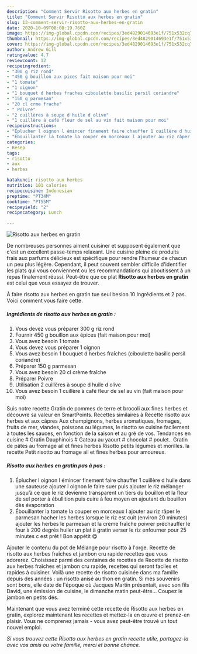 ```yaml
---
description: "Comment Servir Risotto aux herbes en gratin"
title: "Comment Servir Risotto aux herbes en gratin"
slug: 13-comment-servir-risotto-aux-herbes-en-gratin
date: 2020-10-09T08:08:19.760Z
image: https://img-global.cpcdn.com/recipes/3ed4829014693e1f/751x532cq70/risotto-aux-herbes-en-gratin-photo-principale-de-la-recette.jpg
thumbnail: https://img-global.cpcdn.com/recipes/3ed4829014693e1f/751x532cq70/risotto-aux-herbes-en-gratin-photo-principale-de-la-recette.jpg
cover: https://img-global.cpcdn.com/recipes/3ed4829014693e1f/751x532cq70/risotto-aux-herbes-en-gratin-photo-principale-de-la-recette.jpg
author: Andrew Gill
ratingvalue: 4.7
reviewcount: 12
recipeingredient:
- "300 g riz rond"
- "450 g bouillon aux pices fait maison pour moi"
- "1 tomate"
- "1 oignon"
- "1 bouquet d herbes fraches ciboulette basilic persil coriandre"
- "150 g parmesan"
- "20 cl crme frache"
- " Poivre"
- "2 cuillères à soupe d huile d olive"
- "1 cuillère à café fleur de sel au vin fait maison pour moi"
recipeinstructions:
- "Éplucher l oignon l émincer finement faire chauffer 1 cuillère d huile dans une sauteuse ajouter l oignon le faire suer puis ajouter le riz mélanger jusqu’à ce que le riz devienne transparent un tiers du bouillon et la fleur de sel porter à ébullition puis cuire à feu moyen en ajoutant du bouillon dès évaporation"
- "Ébouillanter la tomate la couper en morceaux l ajouter au riz râper le parmesan hacher les herbes lorsque le riz est cuit (environ 20 minutes) ajouter les herbes le parmesan et la crème fraîche poivrer préchauffer le four à 200 degrés huiler un plat à gratin verser le riz enfourner pour 25 minutes c est prêt ! Bon appétit 😋"
categories:
- Resep
tags:
- risotto
- aux
- herbes

katakunci: risotto aux herbes 
nutrition: 101 calories
recipecuisine: Indonesian
preptime: "PT34M"
cooktime: "PT55M"
recipeyield: "2"
recipecategory: Lunch

---
```



![Risotto aux herbes en gratin](https://img-global.cpcdn.com/recipes/3ed4829014693e1f/751x532cq70/risotto-aux-herbes-en-gratin-photo-principale-de-la-recette.jpg)

De nombreuses personnes aiment cuisiner et supposent également que c'est un excellent passe-temps relaxant. Une cuisine pleine de produits frais aux parfums délicieux est spécifique pour rendre l'humeur de chacun un peu plus légère. Cependant, il peut souvent sembler difficile d'identifier les plats qui vous conviennent ou les recommandations qui aboutissent à un repas finalement réussi. Peut-être que ce plat <strong> Risotto aux herbes en gratin </strong> est celui que vous essayez de trouver.

<!--inarticleads1-->

À faire risotto aux herbes en gratin tue seul besion 10 Ingrédients et 2 pas. Voici comment vous faire cette.

##### Ingrédients de risotto aux herbes en gratin :

1. Vous devez vous préparer 300 g riz rond
1. Fournir 450 g bouillon aux épices (fait maison pour moi)
1. Vous avez besoin 1 tomate
1. Vous devez vous préparer 1 oignon
1. Vous avez besoin 1 bouquet d herbes fraîches (ciboulette basilic persil coriandre)
1. Préparer 150 g parmesan
1. Vous avez besoin 20 cl crème fraîche
1. Préparer  Poivre
1. Utilisation 2 cuillères à soupe d huile d olive
1. Vous avez besoin 1 cuillère à café fleur de sel au vin (fait maison pour moi)


Suis notre recette Gratin de pommes de terre et brocoli aux fines herbes et découvre sa valeur en SmartPoints. Recettes similaires à Recette risotto aux herbes et aux câpres Aux champignons, herbes aromatiques, fromages, fruits de mer, viandes, poissons ou légumes, le risotto se cuisine facilement à toutes les sauces, en fonction de la saison et au gré de vos. Tendances en cuisine # Gratin Dauphinois # Gateau au yaourt # chocolat # poulet.. Gratin de pâtes au fromage ail et fines herbes Risotto petits légumes et morilles. la recette Petit risotto au fromage ail et fines herbes pour amoureux. 

<!--inarticleads2-->

##### Risotto aux herbes en gratin pas à pas :

1. Éplucher l oignon l émincer finement faire chauffer 1 cuillère d huile dans une sauteuse ajouter l oignon le faire suer puis ajouter le riz mélanger jusqu’à ce que le riz devienne transparent un tiers du bouillon et la fleur de sel porter à ébullition puis cuire à feu moyen en ajoutant du bouillon dès évaporation
1. Ébouillanter la tomate la couper en morceaux l ajouter au riz râper le parmesan hacher les herbes lorsque le riz est cuit (environ 20 minutes) ajouter les herbes le parmesan et la crème fraîche poivrer préchauffer le four à 200 degrés huiler un plat à gratin verser le riz enfourner pour 25 minutes c est prêt ! Bon appétit 😋


Ajouter le contenu du pot de Mélange pour risotto à l&#39;orge. Recette de risotto aux herbes fraîches et jambon cru rapide recettes que vous adorerez. Choisissez parmi des centaines de recettes de Recette de risotto aux herbes fraîches et jambon cru rapide, recettes qui seront faciles et rapides à cuisiner. Voilà une recette de risotto cuisinée dans ma famille depuis des années : un risotto anisé au thon en gratin. Si mes souvenirs sont bons, elle date de l&#39;époque où Jacques Martin présentait, avec son fils David, une émission de cuisine, le dimanche matin peut-être… Coupez le jambon en petits dés. 

<!--inarticleads1-->

<p>
Maintenant que vous avez terminé cette recette de Risotto aux herbes en gratin, explorez maintenant les recettes et mettez-la en œuvre et prenez-en plaisir. Vous ne comprenez jamais - vous avez peut-être trouvé un tout nouvel emploi.
</p>

<p>
<i>Si vous trouvez cette Risotto aux herbes en gratin recette utile, partagez-la avec vos amis ou votre famille, merci et bonne chance.</i>
</p>
